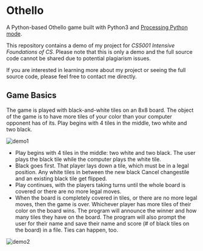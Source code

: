 # Othello
A Python-based Othello game built with Python3 and [Processing Python mode](https://py.processing.org/).

This repository contains a demo of my project for *CS5001 Intensive Foundations of CS*. Please note that this is only a demo and the full source code cannot be shared due to potential plagiarism issues.

If you are interested in learning more about my project or seeing the full source code, please feel free to contact me directly.

## Game Basics

The game is played with black-and-white tiles on an 8x8 board. The object of the game is to have more tiles of your color than your computer opponent has of its. Play begins with 4 tiles in the middle, two white and two black.

![demo1](https://user-images.githubusercontent.com/88084099/221275289-82163057-5941-4a50-8dfc-75e6984e2011.gif)


- Play begins with 4 tiles in the middle: two white and two black. The user plays the black tile while the computer plays the white tile.
- Black goes first. That player lays down a tile, which must be in a legal position. Any white tiles in between the new black Cancel changestile and an existing black tile get flipped.
- Play continues, with the players taking turns until the whole board is covered or there are no more legal moves.
- When the board is completely covered in tiles, or there are no more legal moves, then the game is over. Whichever player has more tiles of their color on the board wins. The program will announce the winner and how many tiles they have on the board. The program will also prompt the user for their name and save their name and score (# of black tiles on the board) in a file. Ties can happen, too.

![demo2](https://user-images.githubusercontent.com/88084099/221275632-1ad92c49-b312-4946-b2c3-6ebcd247f9b1.gif)
